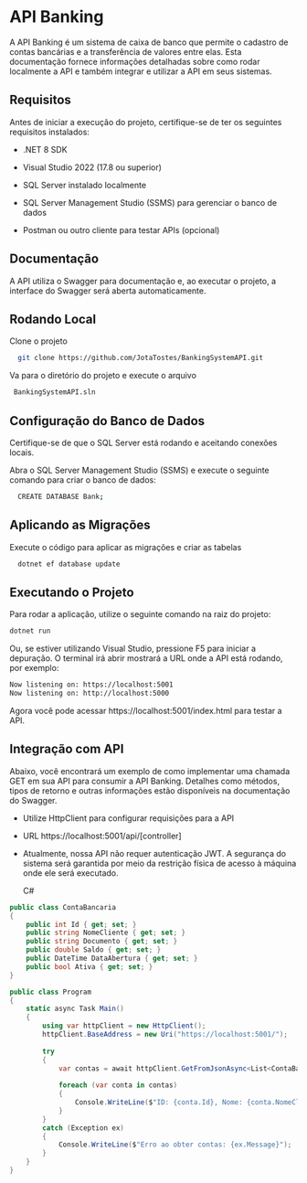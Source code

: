 
# API Banking

A API Banking é um sistema de caixa de banco que permite o cadastro de contas bancárias e a transferência de valores entre elas. Esta documentação fornece informações detalhadas sobre como rodar localmente a API e também integrar e utilizar a API em seus sistemas.


## Requisitos
Antes de iniciar a execução do projeto, certifique-se de ter os seguintes requisitos instalados:

- .NET 8 SDK

- Visual Studio 2022 (17.8 ou superior)

- SQL Server instalado localmente

- SQL Server Management Studio (SSMS) para gerenciar o banco de dados

- Postman ou outro cliente para testar APIs (opcional)
## Documentação
A API utiliza o Swagger para documentação e, ao executar o projeto, a interface do Swagger será aberta automaticamente.


## Rodando Local

Clone o projeto

```bash
  git clone https://github.com/JotaTostes/BankingSystemAPI.git
```

Va para o diretório do projeto e execute o arquivo

```bash
 BankingSystemAPI.sln
```




## Configuração do Banco de Dados
Certifique-se de que o SQL Server está rodando e aceitando conexões locais.

Abra o SQL Server Management Studio (SSMS) e execute o seguinte comando para criar o banco de dados:
```bash
  CREATE DATABASE Bank;
```

## Aplicando as Migrações
Execute o código para aplicar as migrações e criar as tabelas
```bash
  dotnet ef database update
```
## Executando o Projeto
Para rodar a aplicação, utilize o seguinte comando na raiz do projeto:
```bash
dotnet run
```
Ou, se estiver utilizando Visual Studio, pressione F5 para iniciar a depuração.
O terminal irá abrir mostrará a URL onde a API está rodando, por exemplo:
```bash
Now listening on: https://localhost:5001
Now listening on: http://localhost:5000
```
Agora você pode acessar https://localhost:5001/index.html para testar a API.
## Integração com API
Abaixo, você encontrará um exemplo de como implementar uma chamada GET em sua API para consumir a API Banking. Detalhes como métodos, tipos de retorno e outras informações estão disponíveis na documentação do Swagger.

- Utilize HttpClient para configurar requisições para a API 
- URL https://localhost:5001/api/[controller]
- Atualmente, nossa API não requer autenticação JWT. A segurança do sistema será garantida por meio da restrição física de acesso à máquina onde ele será executado.

  C#
```c#
public class ContaBancaria
{
    public int Id { get; set; }
    public string NomeCliente { get; set; }
    public string Documento { get; set; }
    public double Saldo { get; set; }
    public DateTime DataAbertura { get; set; }
    public bool Ativa { get; set; }
}

public class Program
{
    static async Task Main()
    {
        using var httpClient = new HttpClient();
        httpClient.BaseAddress = new Uri("https://localhost:5001/");
        
        try
        {
            var contas = await httpClient.GetFromJsonAsync<List<ContaBancaria>>("api/ContaBancaria");
            
            foreach (var conta in contas)
            {
                Console.WriteLine($"ID: {conta.Id}, Nome: {conta.NomeCliente}, Saldo: {conta.Saldo:C}");
            }
        }
        catch (Exception ex)
        {
            Console.WriteLine($"Erro ao obter contas: {ex.Message}");
        }
    }
}
```
